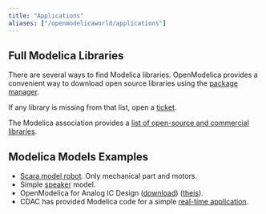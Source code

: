 ```yaml
---
title: "Applications"
aliases: ["/openmodelicaworld/applications"]
---
```


## Full Modelica Libraries

There are several ways to find Modelica libraries.
OpenModelica provides a convenient way to download open source libraries using the [package manager](https://openmodelica.org/doc/OpenModelicaUsersGuide/latest/packagemanager.html#package-management-in-omedit).

If any library is missing from that list, open a [ticket](https://github.com/OpenModelica/OMPackageManager/issues/new).

The Modelica association provides a [list of open-source and commercial libraries](https://modelica.org/libraries).

## Modelica Models Examples

* [Scara model robot](/examples/Scara.mo). Only mechanical part and motors.
* Simple [speaker](/examples/Speaker.mo) model.
* OpenModelica for Analog IC Design ([download](/examples/AnalogIC4OpenModelica.zip)) ([theis](/research/openmodelica/#openmodelica.org:david:msc:2011)).
* CDAC has provided Modelica code for a simple [real-time application](/examples/CDAC%20Real%20Time%20Application.zip).

